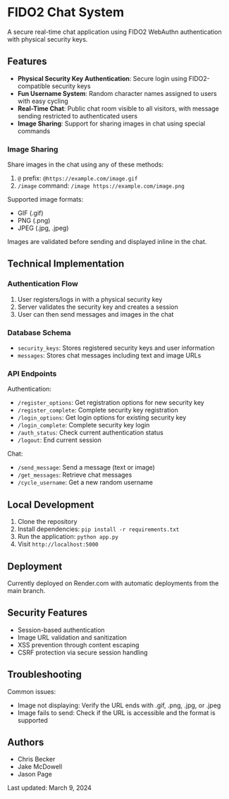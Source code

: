# FIDO2 Chat System

A secure real-time chat application using FIDO2 WebAuthn authentication with physical security keys.

## Features

- **Physical Security Key Authentication**: Secure login using FIDO2-compatible security keys 
- **Fun Username System**: Random character names assigned to users with easy cycling
- **Real-Time Chat**: Public chat room visible to all visitors, with message sending restricted to authenticated users
- **Image Sharing**: Support for sharing images in chat using special commands

### Image Sharing

Share images in the chat using any of these methods:
1. `@` prefix: `@https://example.com/image.gif`
2. `/image` command: `/image https://example.com/image.png`

Supported image formats:
- GIF (.gif)
- PNG (.png)
- JPEG (.jpg, .jpeg)

Images are validated before sending and displayed inline in the chat.

## Technical Implementation

### Authentication Flow
1. User registers/logs in with a physical security key
2. Server validates the security key and creates a session
3. User can then send messages and images in the chat

### Database Schema
- `security_keys`: Stores registered security keys and user information
- `messages`: Stores chat messages including text and image URLs

### API Endpoints

Authentication:
- `/register_options`: Get registration options for new security key
- `/register_complete`: Complete security key registration
- `/login_options`: Get login options for existing security key
- `/login_complete`: Complete security key login
- `/auth_status`: Check current authentication status
- `/logout`: End current session

Chat:
- `/send_message`: Send a message (text or image)
- `/get_messages`: Retrieve chat messages
- `/cycle_username`: Get a new random username

## Local Development

1. Clone the repository
2. Install dependencies: `pip install -r requirements.txt`
3. Run the application: `python app.py`
4. Visit `http://localhost:5000`

## Deployment

Currently deployed on Render.com with automatic deployments from the main branch.

## Security Features

- Session-based authentication
- Image URL validation and sanitization
- XSS prevention through content escaping
- CSRF protection via secure session handling

## Troubleshooting

Common issues:
- Image not displaying: Verify the URL ends with .gif, .png, .jpg, or .jpeg
- Image fails to send: Check if the URL is accessible and the format is supported

## Authors
- Chris Becker
- Jake McDowell
- Jason Page

Last updated: March 9, 2024
